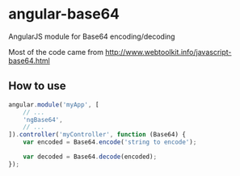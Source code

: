 angular-base64
==============

AngularJS module for Base64 encoding/decoding

Most of the code came from http://www.webtoolkit.info/javascript-base64.html

How to use
---------------------------
```js
angular.module('myApp', [
    // ...
    'ngBase64',
    // ...
]).controller('myController', function (Base64) {
    var encoded = Base64.encode('string to encode');

    var decoded = Base64.decode(encoded);
});
```